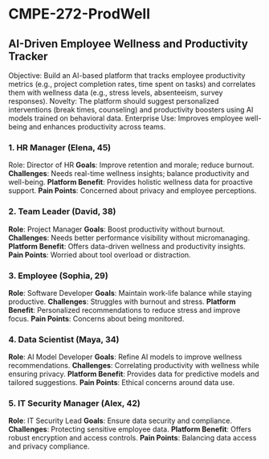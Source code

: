 # CMPE-272-ProdWell

## AI-Driven Employee Wellness and Productivity Tracker

Objective: Build an AI-based platform that tracks employee productivity metrics (e.g., project completion rates, time spent on tasks) and correlates them with wellness data (e.g., stress levels, absenteeism, survey responses).
Novelty: The platform should suggest personalized interventions (break times, counseling) and productivity boosters using AI models trained on behavioral data.
Enterprise Use: Improves employee well-being and enhances productivity across teams.

### 1. HR Manager (Elena, 45)
Role: Director of HR
**Goals**: Improve retention and morale; reduce burnout.
**Challenges**: Needs real-time wellness insights; balance productivity and well-being.
**Platform Benefit**: Provides holistic wellness data for proactive support.
**Pain Points**: Concerned about privacy and employee perceptions.
### 2. Team Leader (David, 38)
**Role**: Project Manager
**Goals**: Boost productivity without burnout.
**Challenges**: Needs better performance visibility without micromanaging.
**Platform Benefit**: Offers data-driven wellness and productivity insights.
**Pain Points**: Worried about tool overload or distraction.
### 3. Employee (Sophia, 29)
**Role**: Software Developer
**Goals**: Maintain work-life balance while staying productive.
**Challenges**: Struggles with burnout and stress.
**Platform Benefit**: Personalized recommendations to reduce stress and improve focus.
**Pain Points**: Concerns about being monitored.
### 4. Data Scientist (Maya, 34)
**Role**: AI Model Developer
**Goals**: Refine AI models to improve wellness recommendations.
**Challenges**: Correlating productivity with wellness while ensuring privacy.
**Platform Benefit**: Provides data for predictive models and tailored suggestions.
**Pain Points**: Ethical concerns around data use.
### 5. IT Security Manager (Alex, 42)
**Role**: IT Security Lead
**Goals**: Ensure data security and compliance.
**Challenges**: Protecting sensitive employee data.
**Platform Benefit**: Offers robust encryption and access controls.
**Pain Points**: Balancing data access and privacy compliance.
